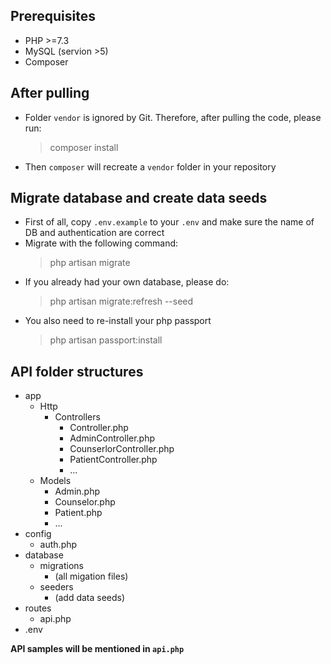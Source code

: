 ## Prerequisites

-   PHP >=7.3
-   MySQL (servion >5)
-   Composer

## After pulling

-   Folder `vendor` is ignored by Git. Therefore, after pulling the code, please run:
    > composer install
-   Then `composer` will recreate a `vendor` folder in your repository

## Migrate database and create data seeds

-   First of all, copy `.env.example` to your `.env` and make sure the name of DB and authentication are correct
-   Migrate with the following command:
    > php artisan migrate
-   If you already had your own database, please do:
    > php artisan migrate:refresh --seed
-   You also need to re-install your php passport
    > php artisan passport:install

## API folder structures

-   app
    -   Http
        -   Controllers
            -   Controller.php
            -   AdminController.php
            -   CounserlorController.php
            -   PatientController.php
            -   ...
    -   Models
        -   Admin.php
        -   Counselor.php
        -   Patient.php
        -   ...
-   config
    -   auth.php
-   database
    -   migrations
        -   (all migation files)
    -   seeders
        -   (add data seeds)
-   routes
    -   api.php
-   .env

**API samples will be mentioned in `api.php`**
